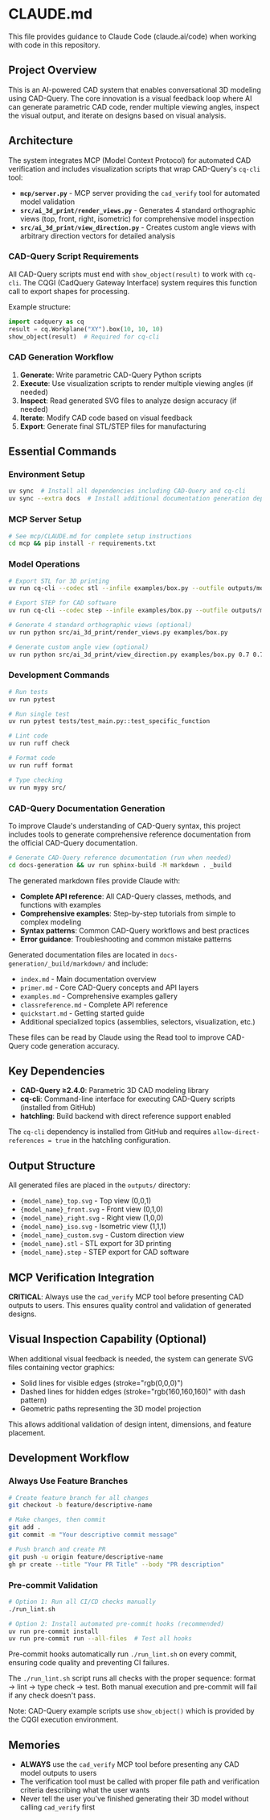 # CLAUDE.md

This file provides guidance to Claude Code (claude.ai/code) when working with code in this repository.

## Project Overview

This is an AI-powered CAD system that enables conversational 3D modeling using CAD-Query. The core innovation is a visual feedback loop where AI can generate parametric CAD code, render multiple viewing angles, inspect the visual output, and iterate on designs based on visual analysis.

## Architecture

The system integrates MCP (Model Context Protocol) for automated CAD verification and includes visualization scripts that wrap CAD-Query's `cq-cli` tool:

- **`mcp/server.py`** - MCP server providing the `cad_verify` tool for automated model validation
- **`src/ai_3d_print/render_views.py`** - Generates 4 standard orthographic views (top, front, right, isometric) for comprehensive model inspection  
- **`src/ai_3d_print/view_direction.py`** - Creates custom angle views with arbitrary direction vectors for detailed analysis

### CAD-Query Script Requirements

All CAD-Query scripts must end with `show_object(result)` to work with `cq-cli`. The CQGI (CadQuery Gateway Interface) system requires this function call to export shapes for processing.

Example structure:
```python
import cadquery as cq
result = cq.Workplane("XY").box(10, 10, 10)
show_object(result)  # Required for cq-cli
```

### CAD Generation Workflow

1. **Generate**: Write parametric CAD-Query Python scripts
2. **Execute**: Use visualization scripts to render multiple viewing angles (if needed)
3. **Inspect**: Read generated SVG files to analyze design accuracy (if needed)
4. **Iterate**: Modify CAD code based on visual feedback
5. **Export**: Generate final STL/STEP files for manufacturing

## Essential Commands

### Environment Setup
```bash
uv sync  # Install all dependencies including CAD-Query and cq-cli
uv sync --extra docs  # Install additional documentation generation dependencies
```

### MCP Server Setup
```bash
# See mcp/CLAUDE.md for complete setup instructions
cd mcp && pip install -r requirements.txt
```

### Model Operations
```bash
# Export STL for 3D printing
uv run cq-cli --codec stl --infile examples/box.py --outfile outputs/model.stl

# Export STEP for CAD software
uv run cq-cli --codec step --infile examples/box.py --outfile outputs/model.step

# Generate 4 standard orthographic views (optional)
uv run python src/ai_3d_print/render_views.py examples/box.py

# Generate custom angle view (optional)
uv run python src/ai_3d_print/view_direction.py examples/box.py 0.7 0.7 0.2
```

### Development Commands
```bash
# Run tests
uv run pytest

# Run single test
uv run pytest tests/test_main.py::test_specific_function

# Lint code
uv run ruff check

# Format code
uv run ruff format

# Type checking
uv run mypy src/
```

### CAD-Query Documentation Generation

To improve Claude's understanding of CAD-Query syntax, this project includes tools to generate comprehensive reference documentation from the official CAD-Query documentation.

```bash
# Generate CAD-Query reference documentation (run when needed)
cd docs-generation && uv run sphinx-build -M markdown . _build
```

The generated markdown files provide Claude with:
- **Complete API reference**: All CAD-Query classes, methods, and functions with examples
- **Comprehensive examples**: Step-by-step tutorials from simple to complex modeling
- **Syntax patterns**: Common CAD-Query workflows and best practices
- **Error guidance**: Troubleshooting and common mistake patterns

Generated documentation files are located in `docs-generation/_build/markdown/` and include:
- `index.md` - Main documentation overview
- `primer.md` - Core CAD-Query concepts and API layers
- `examples.md` - Comprehensive examples gallery
- `classreference.md` - Complete API reference
- `quickstart.md` - Getting started guide
- Additional specialized topics (assemblies, selectors, visualization, etc.)

These files can be read by Claude using the Read tool to improve CAD-Query code generation accuracy.

## Key Dependencies

- **CAD-Query ≥2.4.0**: Parametric 3D CAD modeling library
- **cq-cli**: Command-line interface for executing CAD-Query scripts (installed from GitHub)
- **hatchling**: Build backend with direct reference support enabled

The `cq-cli` dependency is installed from GitHub and requires `allow-direct-references = true` in the hatchling configuration.

## Output Structure

All generated files are placed in the `outputs/` directory:
- `{model_name}_top.svg` - Top view (0,0,1)
- `{model_name}_front.svg` - Front view (0,1,0)
- `{model_name}_right.svg` - Right view (1,0,0)
- `{model_name}_iso.svg` - Isometric view (1,1,1)
- `{model_name}_custom.svg` - Custom direction view
- `{model_name}.stl` - STL export for 3D printing
- `{model_name}.step` - STEP export for CAD software

## MCP Verification Integration

**CRITICAL**: Always use the `cad_verify` MCP tool before presenting CAD outputs to users. This ensures quality control and validation of generated designs.

## Visual Inspection Capability (Optional)

When additional visual feedback is needed, the system can generate SVG files containing vector graphics:
- Solid lines for visible edges (stroke="rgb(0,0,0)")  
- Dashed lines for hidden edges (stroke="rgb(160,160,160)" with dash pattern)
- Geometric paths representing the 3D model projection

This allows additional validation of design intent, dimensions, and feature placement.

## Development Workflow

### Always Use Feature Branches
```bash
# Create feature branch for all changes
git checkout -b feature/descriptive-name

# Make changes, then commit
git add .
git commit -m "Your descriptive commit message"

# Push branch and create PR
git push -u origin feature/descriptive-name
gh pr create --title "Your PR Title" --body "PR description"
```

### Pre-commit Validation
```bash
# Option 1: Run all CI/CD checks manually
./run_lint.sh

# Option 2: Install automated pre-commit hooks (recommended)
uv run pre-commit install
uv run pre-commit run --all-files  # Test all hooks
```

Pre-commit hooks automatically run `./run_lint.sh` on every commit, ensuring code quality and preventing CI failures.

The `./run_lint.sh` script runs all checks with the proper sequence: format → lint → type check → test. Both manual execution and pre-commit will fail if any check doesn't pass.

Note: CAD-Query example scripts use `show_object()` which is provided by the CQGI execution environment.

## Memories

- **ALWAYS** use the `cad_verify` MCP tool before presenting any CAD model outputs to users
- The verification tool must be called with proper file path and verification criteria describing what the user wants
- Never tell the user you've finished generating their 3D model without calling `cad_verify` first